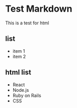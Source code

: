 # Test Markdown

<p>This is a test for html</p>

## list
 - item 1
 - item 2

 ## html list
 
 <ul>
  <li>React</li>
  <li>Node.js</li>
  <li>Ruby on Rails</li>
  <li>CSS</li>
</ul>